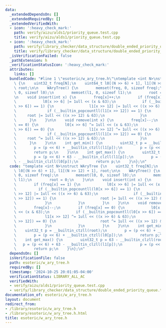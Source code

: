 ```yaml
---
data:
  _extendedDependsOn: []
  _extendedRequiredBy: []
  _extendedVerifiedWith:
  - icon: ':heavy_check_mark:'
    path: verify/aizu/alds1/priority_queue.test.cpp
    title: verify/aizu/alds1/priority_queue.test.cpp
  - icon: ':heavy_check_mark:'
    path: verify/library_checker/data_structure/double_ended_priority_queue.test.cpp
    title: verify/library_checker/data_structure/double_ended_priority_queue.test.cpp
  _isVerificationFailed: false
  _pathExtension: h
  _verificationStatusIcon: ':heavy_check_mark:'
  attributes:
    links: []
  bundledCode: "#line 1 \"esoteric/w_ary_tree.h\"\ntemplate <int N>\nstruct WAryTree\
    \ {\n    uint32_t freq[N];\n    uint64_t l0[(N >> 6) + 1], l1[(N >> 12) + 1],\
    \ root;\n\n    WAryTree() {\n        memset(freq, 0, sizeof freq);\n        memset(l0,\
    \ 0, sizeof l0);\n        memset(l1, 0, sizeof l1);\n        root = 0;\n    }\n\
    \n    void insert(int x) {\n        freq[x]++;\n        if (freq[x] == 1) {\n\
    \            l0[x >> 6] |= 1ull << (x & 63);\n            if (__builtin_popcountll(l0[x\
    \ >> 6]) == 1) {\n                l1[x >> 12] |= 1ull << ((x >> 6) & 63);\n  \
    \              if (__builtin_popcountll(l1[x >> 12]) == 1) {\n               \
    \     root |= 1ull << ((x >> 12) & 63);\n                }\n            }\n  \
    \      }\n    }\n\n    void remove(int x) {\n        freq[x]--;\n        if (freq[x]\
    \ == 0) {\n            l0[x >> 6] ^= 1ull << (x & 63);\n            if (__builtin_popcountll(l0[x\
    \ >> 6]) == 0) {\n                l1[x >> 12] ^= 1ull << ((x >> 6) & 63);\n  \
    \              if (__builtin_popcountll(l1[x >> 12]) == 0) {\n               \
    \     root ^= 1ull << ((x >> 12) & 63);\n                }\n            }\n  \
    \      }\n    }\n\n    int get_min() {\n        uint32_t p = __builtin_ctzll(root);\n\
    \        p = (p << 6) + __builtin_ctzll(l1[p]);\n        p = (p << 6) + __builtin_ctzll(l0[p]);\n\
    \        return p;\n    }\n\n    int get_max() {\n        uint32_t p = 63 - __builtin_clzll(root);\n\
    \        p = (p << 6) + 63 - __builtin_clzll(l1[p]);\n        p = (p << 6) + 63\
    \ - __builtin_clzll(l0[p]);\n        return p;\n    }\n};\n"
  code: "template <int N>\nstruct WAryTree {\n    uint32_t freq[N];\n    uint64_t\
    \ l0[(N >> 6) + 1], l1[(N >> 12) + 1], root;\n\n    WAryTree() {\n        memset(freq,\
    \ 0, sizeof freq);\n        memset(l0, 0, sizeof l0);\n        memset(l1, 0, sizeof\
    \ l1);\n        root = 0;\n    }\n\n    void insert(int x) {\n        freq[x]++;\n\
    \        if (freq[x] == 1) {\n            l0[x >> 6] |= 1ull << (x & 63);\n  \
    \          if (__builtin_popcountll(l0[x >> 6]) == 1) {\n                l1[x\
    \ >> 12] |= 1ull << ((x >> 6) & 63);\n                if (__builtin_popcountll(l1[x\
    \ >> 12]) == 1) {\n                    root |= 1ull << ((x >> 12) & 63);\n   \
    \             }\n            }\n        }\n    }\n\n    void remove(int x) {\n\
    \        freq[x]--;\n        if (freq[x] == 0) {\n            l0[x >> 6] ^= 1ull\
    \ << (x & 63);\n            if (__builtin_popcountll(l0[x >> 6]) == 0) {\n   \
    \             l1[x >> 12] ^= 1ull << ((x >> 6) & 63);\n                if (__builtin_popcountll(l1[x\
    \ >> 12]) == 0) {\n                    root ^= 1ull << ((x >> 12) & 63);\n   \
    \             }\n            }\n        }\n    }\n\n    int get_min() {\n    \
    \    uint32_t p = __builtin_ctzll(root);\n        p = (p << 6) + __builtin_ctzll(l1[p]);\n\
    \        p = (p << 6) + __builtin_ctzll(l0[p]);\n        return p;\n    }\n\n\
    \    int get_max() {\n        uint32_t p = 63 - __builtin_clzll(root);\n     \
    \   p = (p << 6) + 63 - __builtin_clzll(l1[p]);\n        p = (p << 6) + 63 - __builtin_clzll(l0[p]);\n\
    \        return p;\n    }\n};\n"
  dependsOn: []
  isVerificationFile: false
  path: esoteric/w_ary_tree.h
  requiredBy: []
  timestamp: '2024-10-25 20:01:05-04:00'
  verificationStatus: LIBRARY_ALL_AC
  verifiedWith:
  - verify/aizu/alds1/priority_queue.test.cpp
  - verify/library_checker/data_structure/double_ended_priority_queue.test.cpp
documentation_of: esoteric/w_ary_tree.h
layout: document
redirect_from:
- /library/esoteric/w_ary_tree.h
- /library/esoteric/w_ary_tree.h.html
title: esoteric/w_ary_tree.h
---
```

